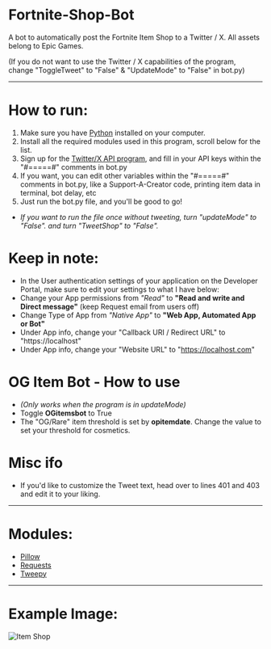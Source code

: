 # Fortnite-Shop-Bot
A bot to automatically post the Fortnite Item Shop to a Twitter / X. All assets belong to Epic Games.

(If you do not want to use the Twitter / X capabilities of the program, change "ToggleTweet" to "False" & "UpdateMode" to "False" in bot.py)

--------------

# How to run:
1) Make sure you have [Python](https://www.python.org/downloads/) installed on your computer.
2) Install all the required modules used in this program, scroll below for the list.
3) Sign up for the [Twitter/X API program](https://developer.twitter.com/en/docs/platform-overview), and fill in your API keys within the "#=====#" comments in bot.py
4) If you want, you can edit other variables within the "#=====#" comments in bot.py, like a Support-A-Creator code, printing item data in terminal, bot delay, etc
5) Just run the bot.py file, and you'll be good to go!

* *If you want to run the file once without tweeting, turn "updateMode" to "False". and turn "TweetShop" to "False".*

# Keep in note:
*  In the User authentication settings of your application on the Developer Portal, make sure to edit your settings to what I have below:
*  Change your App permissions from *"Read"* to **"Read and write and Direct message"** (keep Request email from users off)
*  Change Type of App from *"Native App"* to **"Web App, Automated App or Bot"**
*  Under App info, change your "Callback URI / Redirect URL" to "https://localhost"
*  Under App info, change your "Website URL" to "https://localhost.com"

# OG Item Bot - How to use
* *(Only works when the program is in updateMode)*
* Toggle **OGitemsbot** to True
* The "OG/Rare" item threshold is set by **opitemdate**. Change the value to set your threshold for cosmetics.

# Misc ifo
* If you'd like to customize the Tweet text, head over to lines 401 and 403 and edit it to your liking.
--------------

# Modules:
- [Pillow](https://pillow.readthedocs.io/en/stable/)
- [Requests](https://docs.python-requests.org/en/latest/)
- [Tweepy](https://www.tweepy.org/)

--------------

# Example Image:
![Item Shop](https://cdn.discordapp.com/attachments/913225081050791946/1201697367930175498/image.png)
